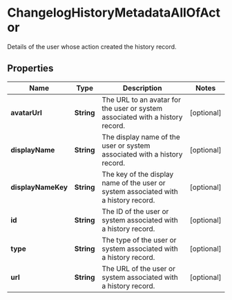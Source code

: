 

# ChangelogHistoryMetadataAllOfActor

Details of the user whose action created the history record.

## Properties

| Name | Type | Description | Notes |
|------------ | ------------- | ------------- | -------------|
|**avatarUrl** | **String** | The URL to an avatar for the user or system associated with a history record. |  [optional] |
|**displayName** | **String** | The display name of the user or system associated with a history record. |  [optional] |
|**displayNameKey** | **String** | The key of the display name of the user or system associated with a history record. |  [optional] |
|**id** | **String** | The ID of the user or system associated with a history record. |  [optional] |
|**type** | **String** | The type of the user or system associated with a history record. |  [optional] |
|**url** | **String** | The URL of the user or system associated with a history record. |  [optional] |



